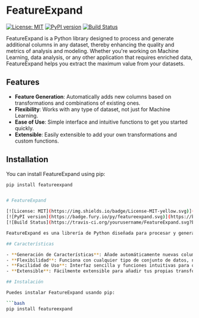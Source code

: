 
# FeatureExpand

[![License: MIT](https://img.shields.io/badge/License-MIT-yellow.svg)](https://opensource.org/licenses/MIT)
[![PyPI version](https://badge.fury.io/py/featureexpand.svg)](https://badge.fury.io/py/featureexpand)
[![Build Status](https://travis-ci.org/yourusername/FeatureExpand.svg?branch=master)](https://travis-ci.org/yourusername/FeatureExpand)

FeatureExpand is a Python library designed to process and generate additional columns in any dataset, thereby enhancing the quality and metrics of analysis and modeling. Whether you're working on Machine Learning, data analysis, or any other application that requires enriched data, FeatureExpand helps you extract the maximum value from your datasets.

## Features

- **Feature Generation**: Automatically adds new columns based on transformations and combinations of existing ones.
- **Flexibility**: Works with any type of dataset, not just for Machine Learning.
- **Ease of Use**: Simple interface and intuitive functions to get you started quickly.
- **Extensible**: Easily extensible to add your own transformations and custom functions.

## Installation

You can install FeatureExpand using pip:

```bash
pip install featureexpand


# FeatureExpand

[![License: MIT](https://img.shields.io/badge/License-MIT-yellow.svg)](https://opensource.org/licenses/MIT)
[![PyPI version](https://badge.fury.io/py/featureexpand.svg)](https://badge.fury.io/py/featureexpand)
[![Build Status](https://travis-ci.org/yourusername/FeatureExpand.svg?branch=master)](https://travis-ci.org/yourusername/FeatureExpand)

FeatureExpand es una librería de Python diseñada para procesar y generar columnas adicionales en cualquier conjunto de datos, mejorando así la calidad y las métricas de análisis y modelado. Ya sea que estés trabajando en Machine Learning, análisis de datos, o cualquier otra aplicación que requiera datos enriquecidos, FeatureExpand te ayudará a extraer el máximo valor de tus datos.

## Características

- **Generación de Características**: Añade automáticamente nuevas columnas basadas en transformaciones y combinaciones de las existentes.
- **Flexibilidad**: Funciona con cualquier tipo de conjunto de datos, no solo para Machine Learning.
- **Facilidad de Uso**: Interfaz sencilla y funciones intuitivas para que puedas empezar rápidamente.
- **Extensible**: Fácilmente extensible para añadir tus propias transformaciones y funciones personalizadas.

## Instalación

Puedes instalar FeatureExpand usando pip:

```bash
pip install featureexpand

